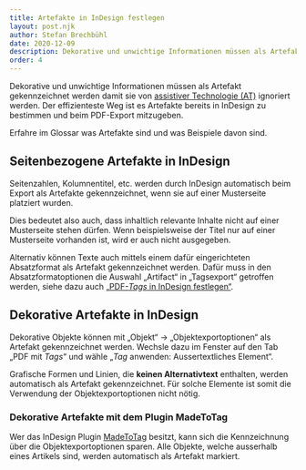 ```yaml
---
title: Artefakte in InDesign festlegen
layout: post.njk
author: Stefan Brechbühl
date: 2020-12-09
description: Dekorative und unwichtige Informationen müssen als Artefakt gekennzeichnet werden damit sie von assistiver Technologie (AT) ignoriert werden. Der effizienteste Weg ist es Artefakte bereits in InDesign zu bestimmen und beim PDF-Export mitzugeben.
order: 4
---
```


Dekorative und unwichtige Informationen müssen als Artefakt gekennzeichnet werden damit sie von [assistiver Technologie (AT)](/de/glossary/#assistive-technologie) ignoriert werden. Der effizienteste Weg ist es Artefakte bereits in InDesign zu bestimmen und beim PDF-Export mitzugeben.

<p class="note">
  Erfahre im Glossar was <Link to="/de/glossary/#Artefakt/">Artefakte</Link> sind und was Beispiele
  davon sind.
</p>

## Seitenbezogene Artefakte in InDesign

Seitenzahlen, Kolumnentitel, etc. werden durch InDesign automatisch beim Export als Artefakte gekennzeichnet, wenn sie auf einer Musterseite platziert wurden.

Dies bedeutet also auch, dass inhaltlich relevante Inhalte nicht auf einer Musterseite stehen dürfen. Wenn beispielsweise der Titel nur auf einer Musterseite vorhanden ist, wird er auch nicht ausgegeben.

Alternativ können Texte auch mittels einem dafür eingerichteten Absatzformat als Artefakt gekennzeichnet werden. Dafür muss in den Absatzformatoptionen die Auswahl „Artifact“ in „Tagsexport“ getroffen werden, siehe dazu auch [„PDF-_Tags_ in InDesign festlegen“](/de/basics/indesign/defining-pdf-tags-in-indesign/).

## Dekorative Artefakte in InDesign

Dekorative Objekte können mit „Objekt“ → „Objektexportoptionen“ als Artefakt gekennzeichnet werden. Wechsle dazu im Fenster auf den Tab „PDF mit _Tags_“ und wähle „_Tag_ anwenden: Aussertextliches Element“.

<p class="note">
  Grafische Formen und Linien, die <strong>keinen Alternativtext</strong> enthalten, werden
  automatisch als Artefakt gekennzeichnet. Für solche Elemente ist somit die Verwendung der
  Objektexportoptionen nicht nötig.
</p>

### Dekorative Artefakte mit dem Plugin MadeToTag

Wer das InDesign Plugin [MadeToTag](https://www.axaio.com/doku.php/de:products:madetotag) besitzt, kann sich die Kennzeichnung über die Objektexportoptionen sparen. Alle Objekte, welche ausserhalb eines Artikels sind, werden automatisch als Artefakt markiert.
